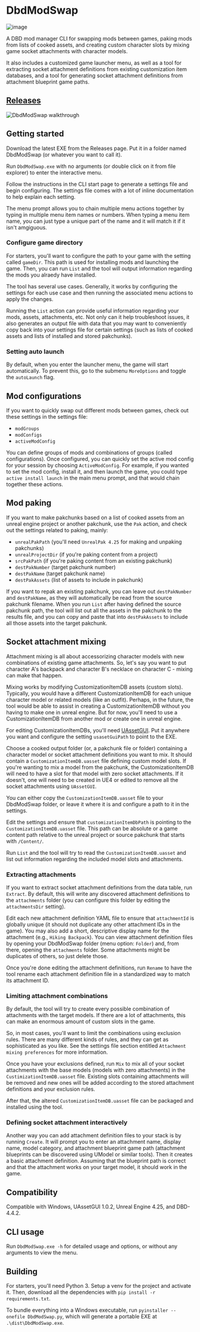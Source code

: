# DbdModSwap

![image](https://github.com/user-attachments/assets/8138cefa-bf80-4b0d-94b9-55d5a2cf00b4)

A DBD mod manager CLI for swapping mods between games, paking mods from lists of cooked assets,
and creating custom character slots by mixing game socket attachments with character models.

It also includes a customized game launcher menu, as well as a tool for extracting socket attachment definitions
from existing customization item databases, and a tool for generating socket attachment definitions
from attachment blueprint game paths.

## [Releases](https://github.com/rizzlesauce/DbdModSwap/releases)

![DbdModSwap walkthrough](https://github.com/user-attachments/assets/6b49c0da-4e28-479d-aa21-5bc53ea09492)

## Getting started

Download the latest EXE from the Releases page. Put it in a folder named DbdModSwap (or whatever
you want to call it).

Run `DbdModSwap.exe` with no arguments (or double click on it from file explorer) to enter the
interactive menu.

Follow the instructions in the CLI start page to generate a settings file and begin configuring. The
settings file comes with a lot of inline documentation to help explain each setting.

The menu prompt allows you to chain multiple menu actions together by typing in multiple menu item
names or numbers. When typing a menu item name, you can just type a unique part of the name and it
will match it if it isn't amgiguous.

### Configure game directory

For starters, you'll want to configure the path to your game with the setting called `gameDir`. This
path is used for installing mods and launching the game. Then, you can run `List` and the tool will
output information regarding the mods you alraedy have installed.

The tool has several use cases. Generally, it works by configuring the settings for each use case
and then running the associated menu actions to apply the changes.

Running the `List` action can provide useful information regarding your mods, assets, attachments,
etc. Not only can it help troubleshoot issues, it also generates an output file with data that
you may want to conveniently copy back into your settings file for certain settings (such as lists
of cooked assets and lists of installed and stored pakchunks).

### Setting auto launch

By default, when you enter the launcher menu, the game will start automatically. To prevent this,
go to the submenu `MoreOptions` and toggle the `autoLaunch` flag.

## Mod configurations

If you want to quickly swap out different mods between games, check out these settings in the
settings file:
* `modGroups`
* `modConfigs`
* `activeModConfig`

You can define groups of mods and combinations of groups (called configurations). Once configured,
you can quickly set the active mod config for your session by choosing `ActiveModConfig`. For
example, if you wanted to set the mod config, install it, and then launch the game, you could
type `active install launch` in the main menu prompt, and that would chain together these
actions.

## Mod paking

If you want to make pakchunks based on a list of cooked assets from an unreal engine project or
another pakchunk, use the `Pak` action, and check out the settings related to paking, mainly:
* `unrealPakPath` (you'll need `UnrealPak 4.25` for making and unpaking pakchunks)
* `unrealProjectDir` (if you're paking content from a project)
* `srcPakPath` (if you're paking content from an existing pakchunk)
* `destPakNumber` (target pakchunk number)
* `destPakName` (target pakchunk name)
* `destPakAssets` (list of assets to include in pakchunk)

If you want to repak an existing pakchunk, you can leave out `destPakNumber` and `destPakName`, as they
will automatically be read from the source pakchunk filename. When you run `List` after having defined
the source pakchunk path, the tool will list out all the assets in the pakchunk to the results file,
and you can copy and paste that into `destPakAssets` to include all those assets into the target pakchunk.

## Socket attachment mixing

Attachment mixing is all about accessorizing character models with new combinations of existing game
attachments. So, let's say you want to put character A's backpack and character B's necklace on
character C - mixing can make that happen.

Mixing works by modifying CustomizationItemDB assets (custom slots). Typically, you would have a different
CustomizationItemDB for each unique character model or related models (like an outfit).
Perhaps, in the future, the tool would be able to assist in creating a CustomizationItemDB
without you having to make one in unreal engine. But for now, you'll need to use a
CustomizationItemDB from another mod or create one in unreal engine.

For editing CustomizationItemDBs, you'll need [UAssetGUI](https://github.com/atenfyr/UAssetGUI). Put it
anywhere you want and configure the setting `usasetGuiPath` to point to the EXE.

Choose a cooked output folder (or, a pakchunk file or folder) containing a character model or socket attachment
definitions you want to mix. It should contain a `CustomizationItemDB.uasset` file defining custom model slots.
If you're wanting to mix a model from the pakchunk, the CustomizationItemDB will need to have a slot for that
model with zero socket attachments. If it doesn't, one will need to be created in UE4 or edited to remove all
the socket attachments using `UAssetGUI`.

You can either copy the `CustomizationItemDB.uasset` file to your DbdModSwap folder, or
leave it where it is and configure a path to it in the settings.

Edit the settings and ensure that `customizationItemDbPath` is pointing to the `CustomizationItemDB.uasset` file.
This path can be absolute or a game content path relative to the unreal project or source pakchunk that
starts with `/Content/`.

Run `List` and the tool will try to read the `CustomizationItemDB.uasset` and list out information regarding
the included model slots and attachments.

### Extracting attachments

If you want to extract socket attachment definitions from the data table, run `Extract`.
By default, this will write any discovered attachment definitions to the `attachments` folder
(you can configure this folder by editing the `attachmentsDir` setting).

Edit each new attachment definition YAML file to ensure that `attachmentId`
is globally unique (it should not duplicate any other attachment IDs in the game).
You may also add a short, descriptive display name for the attachment (e.g., `Hiking Backpack`).
You can view attachment definition files by opening your DbdModSwap folder
(menu option: `Folder`) and, from there, opening the `attachments` folder.
Some attachments might be duplicates of others, so just delete those.

Once you're done editing the attachment definitions, run `Rename` to have the tool rename
each attachment definition file in a standardized way to match its attachment ID.

### Limiting attachment combinations

By default, the tool will try to create every possible combination of attachments with the target
models. If there are a lot of attachments, this can make an enormous amount of custom slots in the
game.

So, in most cases, you'll want to limit the combinations using exclusion rules. There are many
different kinds of rules, and they can get as sophisticated as you like. See the settings file
section entitled `Attachment mixing preferences` for more information.

Once you have your exclusions defined, run `Mix` to mix all of your socket attachments
with the base models (models with zero attachments) in the `CustimizationItemDB.uasset` file.
Existing slots containing attachments will be removed and new ones will be added according to
the stored attachment definitions and your exclusion rules.

After that, the altered `CustomizationItemDB.uasset` file can be packaged and installed using
the tool.

### Defining socket attachment interactively
Another way you can add attachment definition files to your stack is by running `Create`. It will
prompt you to enter an attachment name, display name, model category, and attachment
blueprint game path (attachment blueprints can be discovered using UModel or similar tools).
Then it creates a basic attachment definition. Assuming that the blueprint path is correct
and that the attachment works on your target model, it should work in the game.

## Compatibility

Compatible with Windows, UAssetGUI 1.0.2, Unreal Engine 4.25, and DBD-4.4.2.

## CLI usage

Run `DbdModSwap.exe -h` for detailed usage and options, or without any arguments to view the menu.

## Building

For starters, you'll need Python 3. Setup a venv for the project and activate it.
Then, download all the dependencies with `pip install -r requirements.txt`.

To bundle everything into a Windows executable, run `pyinstaller --onefile DbdModSwap.py`,
which will generate a portable EXE at `.\dist\DbdModSwap.exe`.
